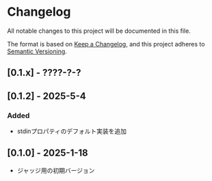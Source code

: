 # Changelog

All notable changes to this project will be documented in this file.

The format is based on [Keep a Changelog](https://keepachangelog.com/en/1.0.0/),
and this project adheres to [Semantic Versioning](https://semver.org/spec/v2.0.0.html).

## [0.1.x] - ????-?-?

## [0.1.2] - 2025-5-4
### Added
- stdinプロパティのデフォルト実装を追加

## [0.1.0] - 2025-1-18
- ジャッジ用の初期バージョン
